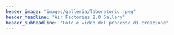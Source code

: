 ```yaml
---
header_image: "images/galleria/laboratorio.jpeg"
header_headline: "Air Factories 2.0 Gallery"
header_subheadline: "Foto e video del processo di creazione"
---
```


